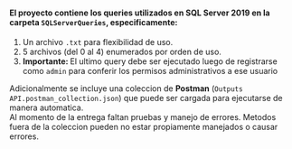 <h4>El proyecto contiene los queries utilizados en SQL Server 2019 en la carpeta <code>SQLServerQueries</code>, especificamente:</h4>
<ol>
	<li>Un archivo <code>.txt</code> para flexibilidad de uso.</li>
	<li>5 archivos (del 0 al 4) enumerados por orden de uso.</li>
	<li><b>Importante: </b>El ultimo query debe ser ejecutado luego de registrarse como <code>admin</code> para conferir los permisos administrativos a ese usuario</li>
</ol>
Adicionalmente se incluye una coleccion de <b>Postman</b> (<code>Outputs API.postman_collection.json</code>) que puede ser cargada para ejecutarse de manera automatica.</br>
Al momento de la entrega faltan pruebas y manejo de errores. Metodos fuera de la coleccion pueden no estar propiamente manejados o causar errores.

